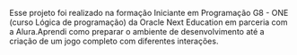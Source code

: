 Esse projeto foi realizado na formação Iniciante em Programação G8 - ONE (curso Lógica de programação) da Oracle Next Education em parceria com a Alura.Aprendi como preparar o ambiente de desenvolvimento até a criação de um jogo completo com diferentes interações.
